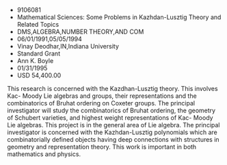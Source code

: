 
* 9106081
* Mathematical Sciences: Some Problems in Kazhdan-Lusztig Theory and Related Topics
* DMS,ALGEBRA,NUMBER THEORY,AND COM
* 06/01/1991,05/05/1994
* Vinay Deodhar,IN,Indiana University
* Standard Grant
* Ann K. Boyle
* 01/31/1995
* USD 54,400.00

This research is concerned with the Kazdhan-Lusztig theory. This involves Kac-
Moody Lie algebras and groups, their representations and the combinatorics of
Bruhat ordering on Coxeter groups. The principal investigator will study the
combinatorics of Bruhat ordering, the geometry of Schubert varieties, and
highest weight representations of Kac- Moody Lie algebras. This project is in
the general area of Lie algebra. The principal investigator is concerned with
the Kazhdan-Lusztig polynomials which are combinatorially defined objects having
deep connections with structures in geometry and representation theory. This
work is important in both mathematics and physics.
